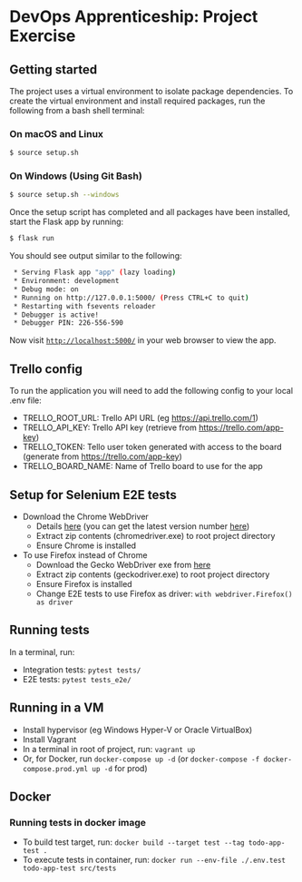 # DevOps Apprenticeship: Project Exercise

## Getting started

The project uses a virtual environment to isolate package dependencies. To create the virtual environment and install required packages, run the following from a bash shell terminal:

### On macOS and Linux
```bash
$ source setup.sh
```
### On Windows (Using Git Bash)
```bash
$ source setup.sh --windows
```

Once the setup script has completed and all packages have been installed, start the Flask app by running:
```bash
$ flask run
```

You should see output similar to the following:
```bash
 * Serving Flask app "app" (lazy loading)
 * Environment: development
 * Debug mode: on
 * Running on http://127.0.0.1:5000/ (Press CTRL+C to quit)
 * Restarting with fsevents reloader
 * Debugger is active!
 * Debugger PIN: 226-556-590
```
Now visit [`http://localhost:5000/`](http://localhost:5000/) in your web browser to view the app.

## Trello config
To run the application you will need to add the following config to your local .env file:
* TRELLO_ROOT_URL: Trello API URL (eg https://api.trello.com/1)
* TRELLO_API_KEY: Trello API key (retrieve from https://trello.com/app-key)
* TRELLO_TOKEN: Tello user token generated with access to the board  (generate from https://trello.com/app-key)
* TRELLO_BOARD_NAME: Name of Trello board to use for the app

## Setup for Selenium E2E tests
* Download the Chrome WebDriver
    * Details [here](https://chromedriver.chromium.org/home) (you can get the latest version number [here](https://chromedriver.storage.googleapis.com/LATEST_RELEASE))
    * Extract zip contents (chromedriver.exe) to root project directory
    * Ensure Chrome is installed
* To use Firefox instead of Chrome
    * Download the Gecko WebDriver exe from [here](https://github.com/mozilla/geckodriver/releases/latest)
    * Extract zip contents (geckodriver.exe) to root project directory
    * Ensure Firefox is installed
    * Change E2E tests to use Firefox as driver: ```with webdriver.Firefox() as driver```

## Running tests
In a terminal, run:
* Integration tests: ```pytest tests/```
* E2E tests: ```pytest tests_e2e/```

## Running in a VM
* Install hypervisor (eg Windows Hyper-V or Oracle VirtualBox)
* Install Vagrant
* In a terminal in root of project, run: ```vagrant up```
* Or, for Docker, run ```docker-compose up -d``` (or ```docker-compose -f docker-compose.prod.yml up -d``` for prod)

## Docker
### Running tests in docker image
* To build test target, run: ```docker build --target test --tag todo-app-test .```
* To execute tests in container, run: ```docker run --env-file ./.env.test todo-app-test src/tests```